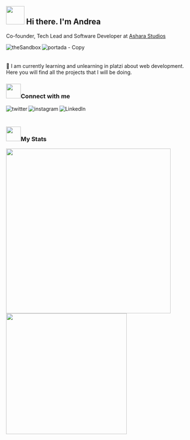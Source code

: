## <img height="50" width="50" alt="" src="https://media.giphy.com/media/ebNrLlrnIepNUFAA3P/giphy.gif"/> Hi there. I'm Andrea

Co-founder, Tech Lead and Software Developer at [Ashara Studios](https://asharastudios.com)

![portada - Copy](https://user-images.githubusercontent.com/29903400/192076260-e6d3a3a7-9c5b-4dc9-a465-07d29253e26a.png)
[<img align="left" alt="theSandbox" src="https://img.shields.io/badge/the%20sandbox-%230084FF.svg?&style=for-the-badge&logo=sand&logoColor=white" />][theSandbox]
<br />
<br />
<br />
🌱 I am currently learning and unlearning in platzi about web development. Here you will find all the projects that I will be doing.
<br />
### <img height="40" width="40" alt="" src="https://user-images.githubusercontent.com/29903400/192078625-73995a29-00c7-4e94-9efa-77a1957ef8c3.png">Connect with me 

[<img align="left" alt="twitter" src="https://img.shields.io/badge/twitter-%231877F2.svg?&style=for-the-badge&logo=twitter&logoColor=white" />][twitter]
[<img align="left" alt="instagram" src="https://img.shields.io/badge/instagram-%23E4405F.svg?&style=for-the-badge&logo=instagram&logoColor=white" />][instagram]
[<img align="left" alt="LinkedIn" src="https://img.shields.io/badge/linkedin-%230077B5.svg?&style=for-the-badge&logo=linkedin&logoColor=white" />][linkedin]

<br />
<br />

### <img height="40" width="40" alt="" src="https://user-images.githubusercontent.com/29903400/192078542-7064d309-658c-4d78-a12f-d689ca20e55f.png">My Stats

<img width="450" align="center" src="https://github-readme-stats.vercel.app/api?username=grumysh&theme=tokyonight"/> <img width="330" align="center" src="https://github-readme-stats.vercel.app/api/top-langs/?username=grumysh&layout=compact&theme=tokyonight" />


[theSandbox]:https://www.sandbox.game/en/users/grumysh/5ee44d93-7db6-42b4-8877-ea97a6cf140e/
[twitter]:https://twitter.com/Grumysh
[instagram]:https://www.instagram.com/grumysh/
[linkedin]:https://www.linkedin.com/in/grumysh/
